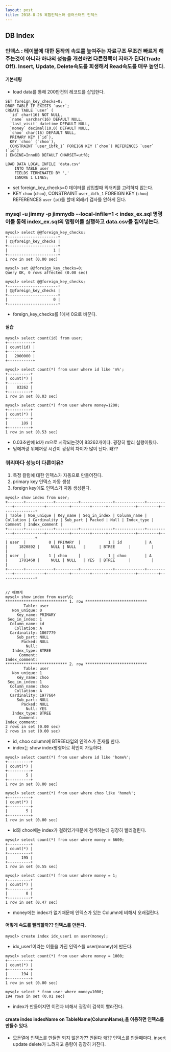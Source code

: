 ```yaml
---
layout: post
title: 2018-8-26 복합인덱스와 클러스터드 인덱스
---
```


DB Index
---

### 인덱스 : 테이블에 대한 동작의 속도를 높여주는 자료구조 무조건 빠르게 해주는것이 아니라 하나의 성능을 개선하면 다른한쪽이 저하가 된다(Trade Off). Insert, Update, Delete속도를 희생해서 Read속도를 매우 높인다.


#### 기본세팅
- load data를 통해 200만건의 레코드를 삽입한다.

```
SET foreign_key_checks=0;
DROP TABLE IF EXISTS `user`;
CREATE TABLE `user` (
  `id` char(16) NOT NULL,
  `name` varchar(16) DEFAULT NULL,
  `last_visit` datetime DEFAULT NULL,
  `money` decimal(10,0) DEFAULT NULL,
  `choo` char(16) DEFAULT NULL,
  PRIMARY KEY (`id`),
  KEY `choo` (`choo`),
  CONSTRAINT `user_ibfk_1` FOREIGN KEY (`choo`) REFERENCES `user` (`id`)
) ENGINE=InnoDB DEFAULT CHARSET=utf8;

LOAD DATA LOCAL INFILE 'data.csv'
	INTO TABLE user
	FIELDS TERMINATED BY ','
	IGNORE 1 LINES;
```
- set foreign_key_checks=0 데이터를 삽입할때 외래키를 고려하지 않는다.
- KEY `choo` (`choo`), CONSTRAINT `user_ibfk_1` FOREIGN KEY (`choo`) REFERENCES `user` (`id`)를 할때 외래키 검사를 안하게 된다.

### mysql -u jimmy -p jimmydb --local-infile=1 < index_ex.sql 명령어를 통해 index_ex.sql의 명령어를 실행하고 data.csv를 집어넣는다.

```
mysql> select @@foreign_key_checks;
+----------------------+
| @@foreign_key_checks |
+----------------------+
|                    1 |
+----------------------+
1 row in set (0.00 sec)

mysql> set @@foreign_key_checks=0;
Query OK, 0 rows affected (0.00 sec)

mysql> select @@foreign_key_checks;
+----------------------+
| @@foreign_key_checks |
+----------------------+
|                    0 |
+----------------------+
```
- foreign_key_checks를 1에서 0으로 바꾼다.

#### 실습

```
mysql> select count(id) from user;
+-----------+
| count(id) |
+-----------+
|   2000000 |
+-----------+
```

```
mysql> select count(*) from user where id like 'm%';
+----------+
| count(*) |
+----------+
|    83262 |
+----------+
1 row in set (0.03 sec)

mysql> select count(*) from user where money=1200;
+----------+
| count(*) |
+----------+
|      189 |
+----------+
1 row in set (0.53 sec)
```
- 0.03초만에 id가 m으로 시작되는것이 83262개이다. 굉장히 빨리 실행이됬다.
- 밑에꺼랑 위에꺼랑 시간이 굉장히 차이가 많이 난다. 왜??

### 쿼리마다 성능이 다른이유?
1. 특정 칼럼에 대한 인덱스가 자동으로 만들어진다.
2. primary key 인덱스 자동 생성
3. foreign key에도 인덱스가 자동 생성된다.

```
mysql> show index from user;
+-------+------------+----------+--------------+-------------+-----------+-------------+----------+--------+------+------------+---------+---------------+
| Table | Non_unique | Key_name | Seq_in_index | Column_name | Collation | Cardinality | Sub_part | Packed | Null | Index_type | Comment | Index_comment |
+-------+------------+----------+--------------+-------------+-----------+-------------+----------+--------+------+------------+---------+---------------+
| user  |          0 | PRIMARY  |            1 | id          | A         |     1820892 |     NULL | NULL   |      | BTREE      |         |               |
| user  |          1 | choo     |            1 | choo        | A         |     1781468 |     NULL | NULL   | YES  | BTREE      |         |               |
+-------+------------+----------+--------------+-------------+-----------+-------------+----------+--------+------+------------+---------+---------------+


// 예쁘게
mysql> show index from user\G;
*************************** 1. row ***************************
        Table: user
   Non_unique: 0
     Key_name: PRIMARY
 Seq_in_index: 1
  Column_name: id
    Collation: A
  Cardinality: 1867779
     Sub_part: NULL
       Packed: NULL
         Null:
   Index_type: BTREE
      Comment:
Index_comment:
*************************** 2. row ***************************
        Table: user
   Non_unique: 1
     Key_name: choo
 Seq_in_index: 1
  Column_name: choo
    Collation: A
  Cardinality: 1977604
     Sub_part: NULL
       Packed: NULL
         Null: YES
   Index_type: BTREE
      Comment:
Index_comment:
2 rows in set (0.00 sec)
2 rows in set (0.00 sec)
```
- id, choo column에 BTREE타입의 인덱스가 존재를 한다.
- index는 show index명령어로 확인이 가능하다.

```
mysql> select count(*) from user where id like 'home%';
+----------+
| count(*) |
+----------+
|        5 |
+----------+
1 row in set (0.00 sec)

mysql> select count(*) from user where choo like 'home%';
+----------+
| count(*) |
+----------+
|        5 |
+----------+
1 row in set (0.00 sec)
```
- id와 choo에는 index가 걸려있기때문에 검색하는데 굉장히 빨리걸린다.

```
mysql> select count(*) from user where money = 6600;
+----------+
| count(*) |
+----------+
|      195 |
+----------+
1 row in set (0.55 sec)

mysql> select count(*) from user where money = 1;
+----------+
| count(*) |
+----------+
|        0 |
+----------+
1 row in set (0.47 sec)
```
- money에는 index가 없기때문에 인덱스가 있는 Column에 비해서 오래걸린다.
#### 어떻게 속도를 빨리할까?? 인덱스를 만든다.

```
mysql> create index idx_user1 on user(money);
```
- idx_user1이라는 이름을 가진 인덱스를 user(money)에 만든다.

```
mysql> select count(*) from user where money = 1000;
+----------+
| count(*) |
+----------+
|      194 |
+----------+
1 row in set (0.00 sec)

mysql> select * from user where money=1000;
194 rows in set (0.01 sec)
```
- index가 만들어지면 이전과 비해서 굉장히 검색이 빨라진다.

#### create index indexName on TableName(ColumnName);을 이용하면 인덱스를 만들수 있다.
- 모든열에 인덱스를 만들면 되지 않은가?? 안된다 왜?? 인덱스를 만들때마다. insert update delete가 느려지고 용량이 굉장히 커진다.
